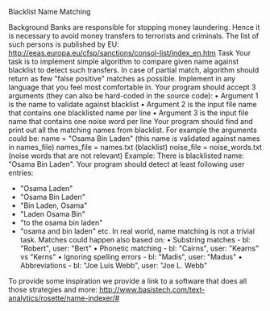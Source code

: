 Blacklist Name Matching

Background
Banks are responsible for stopping money laundering. Hence it is necessary to avoid money
transfers to terrorists and criminals. The list of such persons is published by EU:
http://eeas.europa.eu/cfsp/sanctions/consol-list/index_en.htm
Task
Your task is to implement simple algorithm to compare given name against blacklist to detect such
transfers. In case of partial match, algorithm should return as few "false positive" matches as
possible. Implement in any language that you feel most comfortable in.
Your program should accept 3 arguments (they can also be hard-coded in the source code):
• Argument 1 is the name to validate against blacklist
• Argument 2 is the input file name that contains one blacklisted name per line
• Argument 3 is the input file name that contains one noise word per line
Your program should find and print out all the matching names from blacklist.
For example the arguments could be:
name = "Osama Bin Laden" (this name is validated against names in names_file)
names_file = names.txt (blacklist)
noise_file = noise_words.txt (noise words that are not relevant)
Example:
There is blacklisted name: "Osama Bin Laden". Your program should detect at least following user
entries:
- "Osama Laden"
- "Osama Bin Laden"
- "Bin Laden, Osama"
- "Laden Osama Bin"
- "to the osama bin laden"
- "osama and bin laden"
etc.
In real world, name matching is not a trivial task. Matches could happen also based on:
• Substring matches - bl: "Robert", user: "Bert"
• Phonetic matching - bl: "Cairns", user: "Kearns" vs "Kerns"
• Ignoring spelling errors - bl: "Madis", user: "Madus"
• Abbreviations - bl: "Joe Luis Webb", user: "Joe L. Webb"

To provide some inspiration we provide a link to a software that does all those strategies and more:
http://www.basistech.com/text-analytics/rosette/name-indexer/#
